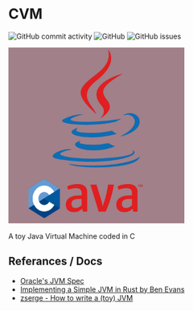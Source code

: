 # CVM
![GitHub commit activity](https://img.shields.io/github/commit-activity/m/lvntky/CVM)
![GitHub](https://img.shields.io/github/license/lvntky/cvm)
![GitHub issues](https://img.shields.io/github/issues/lvntky/cvm)

<img src="./docs/banner.jpg"  width="350" height="350">

A toy Java Virtual Machine coded in C

## Referances / Docs
* [Oracle's JVM Spec](https://docs.oracle.com/javase/specs/jvms/se14/html/)
* [Implementing a Simple JVM in Rust by Ben Evans](https://www.youtube.com/watch?v=7ECbwgkHdAE&ab_channel=Devoxx)
* [zserge - How to write a (toy) JVM](https://zserge.com/posts/jvm/)
